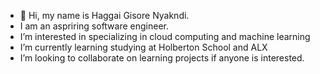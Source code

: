 - 👋 Hi, my name is Haggai Gisore Nyakndi.
- I am an aspriring software engineer.
- I’m interested in specializing in cloud computing and machine learning
- I’m currently learning studying at Holberton School and ALX
- I’m looking to collaborate on learning projects if anyone is interested.

<!---
See YA
--->
